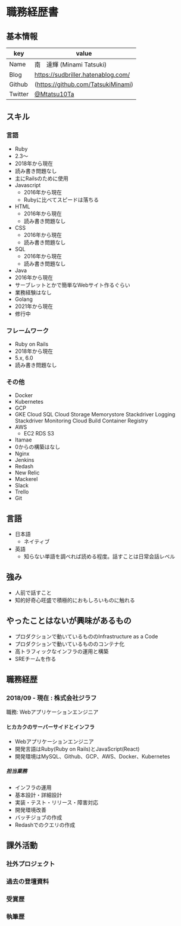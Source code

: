 # 職務経歴書

## 基本情報

|key|value|
|---|-----|
|Name|南　達輝 (Minami Tatsuki)|
|Blog|https://sudbriller.hatenablog.com/|
|Github|(https://github.com/TatsukiMinami)|
|Twitter|[@Mtatsu10Ta](https://twitter.com/Mtatsu10Ta)|

## スキル
### 言語
- Ruby
 - 2.3〜
 - 2018年から現在
 - 読み書き問題なし
 - 主にRailsのために使用
- Javascript
  - 2016年から現在
  - Rubyに比べてスピードは落ちる
- HTML
  - 2016年から現在
  - 読み書き問題なし
- CSS
  - 2016年から現在
  - 読み書き問題なし
- SQL
  - 2016年から現在
  - 読み書き問題なし
- Java
 - 2016年から現在
 - サーブレットとかで簡単なWebサイト作るぐらい
 - 業務経験はなし
- Golang
 - 2021年から現在
 - 修行中
### フレームワーク

- Ruby on Rails
 - 2018年から現在
 - 5.x, 6.0
 - 読み書き問題なし


### その他

- Docker
- Kubernetes
- GCP
 - GKE Cloud SQL Cloud Storage Memorystore Stackdriver Logging Stackdriver Monitoring Cloud Build Container Registry
- AWS
  - EC2 RDS S3
- Itamae
 - 0からの構築はなし
- Nginx
- Jenkins
- Redash
- New Relic
- Mackerel
- Slack
- Trello
- Git

## 言語

- 日本語
  - ネイティブ
- 英語
  - 知らない単語を調べれば読める程度。話すことは日常会話レベル

## 強み
 - 人前で話すこと
 - 知的好奇心旺盛で積極的におもしろいものに触れる

## やったことはないが興味があるもの
 - プロダクションで動いているもののInfrastructure as a Code
 - プロダクションで動いているもののコンテナ化
 - 高トラフィックなインフラの運用と構築
 - SREチームを作る

## 職務経歴

### 2018/09 - 現在 : 株式会社ジラフ

職務: Webアプリケーションエンジニア

#### ヒカカクのサーバーサイドとインフラ

- Webアプリケーションエンジニア
- 開発言語はRuby(Ruby on Rails)とJavaScript(React)
- 開発環境はMySQL、Github、GCP、AWS、Docker、Kubernetes
##### 担当業務
- インフラの運用
- 基本設計・詳細設計
- 実装・テスト・リリース・障害対応
- 開発環境改善
- バッチジョブの作成
- Redashでのクエリの作成

## 課外活動

### 社外プロジェクト

### 過去の登壇資料


### 受賞歴


### 執筆歴
